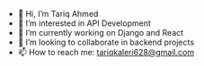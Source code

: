 - 👋 Hi, I’m Tariq Ahmed
- 👀 I’m interested in API Development
- 🌱 I’m currently working on Django and React
- 💞️ I’m looking to collaborate in backend projects
- 📫 How to reach me: tariqkaleri628@gmail.com

<!---
Tariq Ahmed is a Web Developer special ✨ repository because its `README.md` (this file) appears on your GitHub profile.
You can click the Preview link to take a look at your changes.
--->
